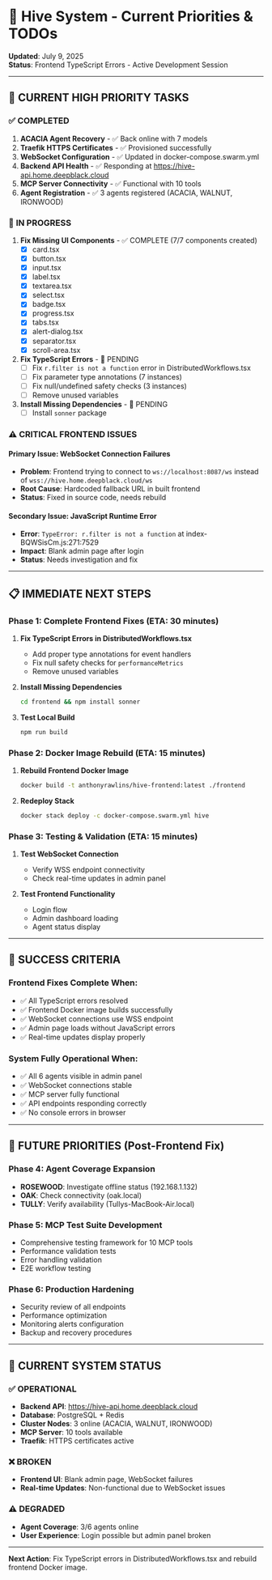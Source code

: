 # 🐝 Hive System - Current Priorities & TODOs

**Updated**: July 9, 2025  
**Status**: Frontend TypeScript Errors - Active Development Session

---

## 🎯 **CURRENT HIGH PRIORITY TASKS**

### ✅ **COMPLETED**
1. **ACACIA Agent Recovery** - ✅ Back online with 7 models
2. **Traefik HTTPS Certificates** - ✅ Provisioned successfully
3. **WebSocket Configuration** - ✅ Updated in docker-compose.swarm.yml
4. **Backend API Health** - ✅ Responding at https://hive-api.home.deepblack.cloud
5. **MCP Server Connectivity** - ✅ Functional with 10 tools
6. **Agent Registration** - ✅ 3 agents registered (ACACIA, WALNUT, IRONWOOD)

### 🔄 **IN PROGRESS**
1. **Fix Missing UI Components** - ✅ COMPLETE (7/7 components created)
   - [x] card.tsx
   - [x] button.tsx  
   - [x] input.tsx
   - [x] label.tsx
   - [x] textarea.tsx
   - [x] select.tsx
   - [x] badge.tsx
   - [x] progress.tsx
   - [x] tabs.tsx
   - [x] alert-dialog.tsx
   - [x] separator.tsx
   - [x] scroll-area.tsx

2. **Fix TypeScript Errors** - 🔄 PENDING
   - [ ] Fix `r.filter is not a function` error in DistributedWorkflows.tsx
   - [ ] Fix parameter type annotations (7 instances)
   - [ ] Fix null/undefined safety checks (3 instances)
   - [ ] Remove unused variables

3. **Install Missing Dependencies** - 🔄 PENDING
   - [ ] Install `sonner` package

### ⚠️ **CRITICAL FRONTEND ISSUES**

#### **Primary Issue**: WebSocket Connection Failures
- **Problem**: Frontend trying to connect to `ws://localhost:8087/ws` instead of `wss://hive.home.deepblack.cloud/ws`
- **Root Cause**: Hardcoded fallback URL in built frontend
- **Status**: Fixed in source code, needs rebuild

#### **Secondary Issue**: JavaScript Runtime Error
- **Error**: `TypeError: r.filter is not a function` at index-BQWSisCm.js:271:7529
- **Impact**: Blank admin page after login
- **Status**: Needs investigation and fix

---

## 📋 **IMMEDIATE NEXT STEPS**

### **Phase 1: Complete Frontend Fixes (ETA: 30 minutes)**
1. **Fix TypeScript Errors in DistributedWorkflows.tsx**
   - Add proper type annotations for event handlers
   - Fix null safety checks for `performanceMetrics`
   - Remove unused variables

2. **Install Missing Dependencies**
   ```bash
   cd frontend && npm install sonner
   ```

3. **Test Local Build**
   ```bash
   npm run build
   ```

### **Phase 2: Docker Image Rebuild (ETA: 15 minutes)**
1. **Rebuild Frontend Docker Image**
   ```bash
   docker build -t anthonyrawlins/hive-frontend:latest ./frontend
   ```

2. **Redeploy Stack**
   ```bash
   docker stack deploy -c docker-compose.swarm.yml hive
   ```

### **Phase 3: Testing & Validation (ETA: 15 minutes)**
1. **Test WebSocket Connection**
   - Verify WSS endpoint connectivity
   - Check real-time updates in admin panel

2. **Test Frontend Functionality**
   - Login flow
   - Admin dashboard loading
   - Agent status display

---

## 🎯 **SUCCESS CRITERIA**

### **Frontend Fixes Complete When:**
- ✅ All TypeScript errors resolved
- ✅ Frontend Docker image builds successfully
- ✅ WebSocket connections use WSS endpoint
- ✅ Admin page loads without JavaScript errors
- ✅ Real-time updates display properly

### **System Fully Operational When:**
- ✅ All 6 agents visible in admin panel
- ✅ WebSocket connections stable
- ✅ MCP server fully functional
- ✅ API endpoints responding correctly
- ✅ No console errors in browser

---

## 🔮 **FUTURE PRIORITIES** (Post-Frontend Fix)

### **Phase 4: Agent Coverage Expansion**
- **ROSEWOOD**: Investigate offline status (192.168.1.132)
- **OAK**: Check connectivity (oak.local)
- **TULLY**: Verify availability (Tullys-MacBook-Air.local)

### **Phase 5: MCP Test Suite Development**
- Comprehensive testing framework for 10 MCP tools
- Performance validation tests
- Error handling validation
- E2E workflow testing

### **Phase 6: Production Hardening**
- Security review of all endpoints
- Performance optimization
- Monitoring alerts configuration
- Backup and recovery procedures

---

## 🚀 **CURRENT SYSTEM STATUS**

### **✅ OPERATIONAL**
- **Backend API**: https://hive-api.home.deepblack.cloud
- **Database**: PostgreSQL + Redis
- **Cluster Nodes**: 3 online (ACACIA, WALNUT, IRONWOOD)
- **MCP Server**: 10 tools available
- **Traefik**: HTTPS certificates active

### **❌ BROKEN**
- **Frontend UI**: Blank admin page, WebSocket failures
- **Real-time Updates**: Non-functional due to WebSocket issues

### **⚠️ DEGRADED**
- **Agent Coverage**: 3/6 agents online
- **User Experience**: Login possible but admin panel broken

---

**Next Action**: Fix TypeScript errors in DistributedWorkflows.tsx and rebuild frontend Docker image.